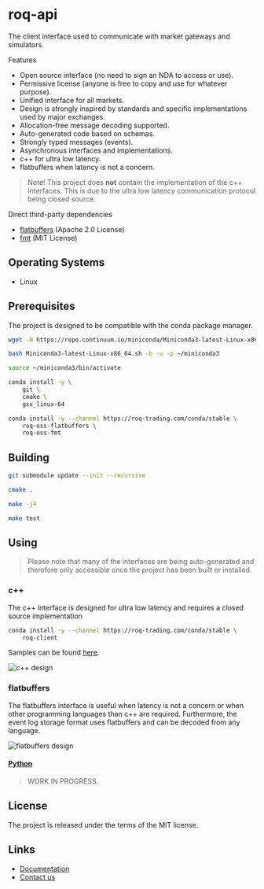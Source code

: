 # roq-api


The client interface used to communicate with market gateways and simulators.

Features

* Open source interface (no need to sign an NDA to access or use).
* Permissive license (anyone is free to copy and use for whatever purpose).
* Unified interface for all markets.
* Design is strongly inspired by standards and specific implementations used
  by major exchanges.
* Allocation-free message decoding supported.
* Auto-generated code based on schemas.
* Strongly typed messages (events).
* Asynchronous interfaces and implementations.
* c++ for ultra low latency.
* flatbuffers when latency is not a concern.

> Note! This project does **not** contain the implementation of the c++
> interfaces. This is due to the ultra low latency communication protocol
> being closed source.

Direct third-party dependencies

* [flatbuffers](https://github.com/google/flatbuffers) (Apache 2.0 License)
* [fmt](https://github.com/fmtlib/fmt) (MIT License)


## Operating Systems

* Linux


## Prerequisites

The project is designed to be compatible with the conda package manager.

```bash
wget -N https://repo.continuum.io/miniconda/Miniconda3-latest-Linux-x86_64.sh

bash Miniconda3-latest-Linux-x86_64.sh -b -u -p ~/miniconda3

source ~/miniconda3/bin/activate

conda install -y \
    git \
    cmake \
    gxx_linux-64

conda install -y --channel https://roq-trading.com/conda/stable \
    roq-oss-flatbuffers \
    roq-oss-fmt
```


## Building

```bash
git submodule update --init --recursive

cmake .

make -j4

make test
```


## Using

> Please note that many of the interfaces are being auto-generated and
> therefore only accessible once the project has been built or installed.

### c++

The c++ interface is designed for ultra low latency and requires a closed
source implementation

```bash
conda install -y --channel https://roq-trading.com/conda/stable \
    roq-client
```

Samples can be found [here](https://github.com/roq-trading/roq-samples).

![c++ design](https://roq-trading.com/assets/roq-api-cpp-design.png)

### flatbuffers

The flatbuffers interface is useful when latency is not a concern or when
other programming languages than c++ are required.
Furthermore, the event log storage format uses flatbuffers and can be
decoded from any language.

![flatbuffers design](https://roq-trading.com/assets/roq-api-flatbuffers-design.png)

#### [Python](./python)

> WORK IN PROGRESS.


## License

The project is released under the terms of the MIT license.


## Links

* [Documentation](https://roq-trading.com/docs)
* [Contact us](mailto:info@roq-trading.com)
